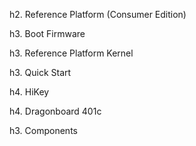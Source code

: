 h2. Reference Platform (Consumer Edition)

h3. Boot Firmware

h3. Reference Platform Kernel

h3. Quick Start

h4. HiKey

h4. Dragonboard 401c

h3. Components
